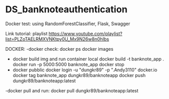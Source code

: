 # DS_banknoteauthentication
Docker test: using RandomForestClassifier, Flask, Swagger

Link tutorial: playlist https://www.youtube.com/playlist?list=PLZoTAELRMXVNKtpy0U_Mx9N26w8n0hIbs

DOCKER:
-docker check:
docker ps
docker images
- docker build img and run container local
docker build -t banknote_app .
docker run -p 5000:5000 banknote_app
docker stop <dockerContainer>
 - docker pubblic
docker login -u "dungkr89" -p ".Andy3110" docker.io
docker tag banknote_app dungkr89/banknoteapp
docker push dungkr89/banknoteapp:latest

-docker pull and run: 
docker pull dungkr89/banknoteapp:latest